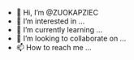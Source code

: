 - 👋 Hi, I’m @ZUOKAPZIEC
- 👀 I’m interested in ...
- 🌱 I’m currently learning ...
- 💞️ I’m looking to collaborate on ...
- 📫 How to reach me ...

<!---
ZUOKAPZIEC/ZUOKAPZIEC is a ✨ special ✨ repository because its `README.md` (this file) appears on your GitHub profile.
You can click the Preview link to take a look at your changes.
--->
